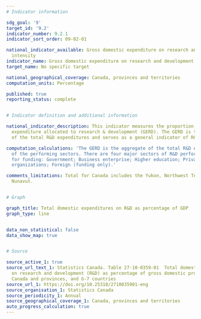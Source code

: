 ```yaml
---
# Indicator information

sdg_goal: '9'
target_id: '9.2'
indicator_number: 9.2.1
indicator_sort_order: 09-02-01

national_indicator_available: Gross domestic expenditure on research and development
  intensity
indicator_name: Gross domestic expenditure on research and development intensity
target_name: No specific target

national_geographical_coverage: Canada, provinces and territories
computation_units: Percentage

published: true
reporting_status: complete


# Indicator definition and additional information

national_indicator_description: This indicator measures the proportion of gross domestic
  expenditure allocated to research & development (GERD). The GERD is the aggregate
  of the total R&D expenditures and serves as a general indicator of R&D activity.

computation_calculations: 'The GERD is the aggregate of the total R&D expenditures
  of the performing sectors. There are four major sectors of R&D performance and five
  for funding: Government; Business enterprise; Higher education; Private non-profit
  organizations; Foreign (funding only).'

comments_limitations: Total for Canada includes the Yukon, Northwest Territories and
  Nunavut.


# Graph

graph_title: Total domestic expenditures on R&D as percentage of GDP
graph_type: line


data_non_statistical: false
data_show_map: true


# Source

source_active_1: true
source_url_text_1: Statistics Canada. Table 27-10-0359-01  Total domestic expenditures
  on research and development (R&D) as percentage of gross domestic product (GDP),
  Canada and provinces, and G-7 countries
source_url_1: https://doi.org/10.25318/2710035901-eng
source_organisation_1: Statistics Canada
source_periodicity_1: Annual
source_geographical_coverage_1: Canada, provinces and territories
auto_progress_calculation: true
---
```

